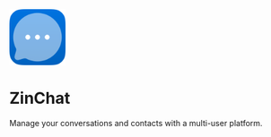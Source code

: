 <img width="100" height="100" src="readme/logo.png" alt="project logo">

# ZinChat

Manage your conversations and contacts with a multi-user platform.

